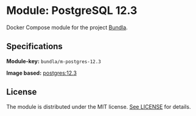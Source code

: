 # Module: PostgreSQL 12.3

Docker Compose module for the project [Bundla](https://github.com/tgaru/bundla).

## Specifications

**Module-key:** `bundla/m-postgres-12.3`

**Image based:** [postgres:12.3](https://hub.docker.com/_postgres)

## License
The module is distributed under the MIT license. [See LICENSE](./LICENSE.md) for details.

